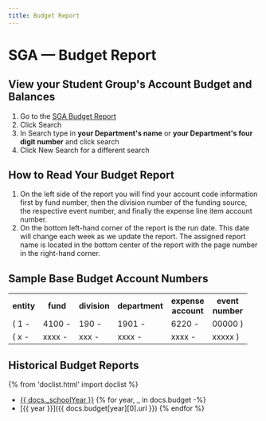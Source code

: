 ```yaml
---
title: Budget Report
---
```


# SGA &mdash; Budget Report

## View your Student Group's Account Budget and Balances

1. Go to the [SGA Budget Report](/docs/budget.pdf)
2. Click Search
3. In Search type in **your Department's name** or **your Department's four digit number** and click search
4. Click New Search for a different search

## How to Read Your Budget Report

1. On the left side of the report you will find your account code information first by fund number, then the division number of the funding source, the respective event number, and finally the expense line item account number.
2. On the bottom left-hand corner of the report is the run date. This date will change each week as we update the report. The assigned report name is located in the bottom center of the report with the page number in the right-hand corner.

## Sample Base Budget Account Numbers

<table class="acctnum-demo">
	<tr>
		<th>entity
		<th>fund
		<th>division
		<th>department
		<th>expense<br>account
		<th>event<br>number
	<tr>
		<td>( 1 -
		<td>4100 -
		<td>190 -
		<td>1901 -
		<td>6220 -
		<td>00000 )
	<tr>
		<td>( x -
		<td>xxxx -
		<td>xxx -
		<td>xxxx -
		<td>xxxx -
		<td>xxxxx )
</table>

## Historical Budget Reports

{% from 'doclist.html' import doclist %}
- [{{ docs._schoolYear }}](/docs/budget.pdf)
{% for year, _ in docs.budget -%}
- [{{ year }}]({{ docs.budget[year][0].url }})
{% endfor %}
